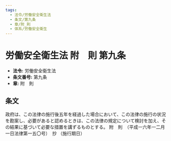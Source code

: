 ```yaml
---
tags:
  - 法令/労働安全衛生法
  - 条文/第九条
  - 章/附_則
  - 体系/労働安全衛生
---
```

# 労働安全衛生法 附　則 第九条

- **法令:** 労働安全衛生法
- **条文番号:** 第九条
- **章:** 附　則

## 条文
政府は、この法律の施行後五年を経過した場合において、この法律の施行の状況を勘案し、必要があると認めるときは、この法律の規定について検討を加え、その結果に基づいて必要な措置を講ずるものとする。
附　則　（平成一六年一二月一日法律第一五〇号）　抄
（施行期日）

